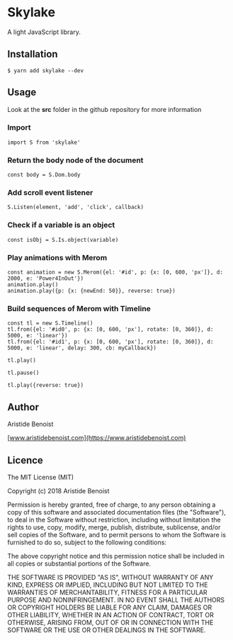 # Skylake

A light JavaScript library.

## Installation

    $ yarn add skylake --dev

## Usage

Look at the **src** folder in the github repository for more information

### Import

    import S from 'skylake'

### Return the body node of the document

    const body = S.Dom.body

### Add scroll event listener

    S.Listen(element, 'add', 'click', callback)

### Check if a variable is an object

    const isObj = S.Is.object(variable)

### Play animations with Merom

    const animation = new S.Merom({el: '#id', p: {x: [0, 600, 'px']}, d: 2000, e: 'Power4InOut'})
    animation.play()
    animation.play({p: {x: {newEnd: 50}}, reverse: true})

### Build sequences of Merom with Timeline

    const tl = new S.Timeline()
    tl.from({el: '#id0', p: {x: [0, 600, 'px'], rotate: [0, 360]}, d: 5000, e: 'linear'})
    tl.from({el: '#id1', p: {x: [0, 600, 'px'], rotate: [0, 360]}, d: 5000, e: 'linear', delay: 300, cb: myCallback})

    tl.play()

    tl.pause()

    tl.play({reverse: true})

## Author

Aristide Benoist

[www.aristidebenoist.com](https://www.aristidebenoist.com)

## Licence

The MIT License (MIT)

Copyright (c) 2018 Aristide Benoist

Permission is hereby granted, free of charge, to any person obtaining a copy
of this software and associated documentation files (the "Software"), to deal
in the Software without restriction, including without limitation the rights
to use, copy, modify, merge, publish, distribute, sublicense, and/or sell
copies of the Software, and to permit persons to whom the Software is
furnished to do so, subject to the following conditions:

The above copyright notice and this permission notice shall be included in all
copies or substantial portions of the Software.

THE SOFTWARE IS PROVIDED "AS IS", WITHOUT WARRANTY OF ANY KIND, EXPRESS OR
IMPLIED, INCLUDING BUT NOT LIMITED TO THE WARRANTIES OF MERCHANTABILITY,
FITNESS FOR A PARTICULAR PURPOSE AND NONINFRINGEMENT. IN NO EVENT SHALL THE
AUTHORS OR COPYRIGHT HOLDERS BE LIABLE FOR ANY CLAIM, DAMAGES OR OTHER
LIABILITY, WHETHER IN AN ACTION OF CONTRACT, TORT OR OTHERWISE, ARISING FROM,
OUT OF OR IN CONNECTION WITH THE SOFTWARE OR THE USE OR OTHER DEALINGS IN THE
SOFTWARE.
